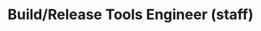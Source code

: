 ---
layout: post
company: Ricoh Silicon Valley
location: Cupertino, CA
duties: Responsible for supporting build environments and engineering group. Setup and administered CVS repository; generated engineering-support documentation and build/release guidelines. Mentored staff on use of tools. Created installation procedures and maintained liaison with QA to support feature updates. FreeBSD/Linux environments; Perl, shell scripting. C/C++ development.
title: Build/Release Tools Engineer (staff)
dates: Apr 1998 - Jun 2000
---